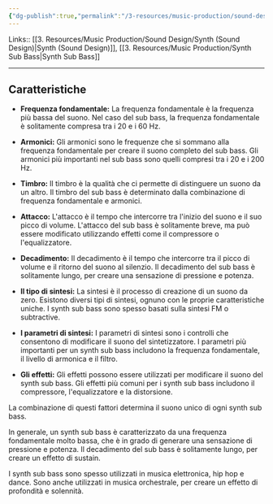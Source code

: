 ```yaml
---
{"dg-publish":true,"permalink":"/3-resources/music-production/sound-design/synth-sub-bass-sound-design/"}
---
```


Links:: [[3. Resources/Music Production/Sound Design/Synth (Sound Design)\|Synth (Sound Design)]], [[3. Resources/Music Production/Synth Sub Bass\|Synth Sub Bass]]

---
## Caratteristiche

- **Frequenza fondamentale:** La frequenza fondamentale è la frequenza più bassa del suono. Nel caso del sub bass, la frequenza fondamentale è solitamente compresa tra i 20 e i 60 Hz.
- **Armonici:** Gli armonici sono le frequenze che si sommano alla frequenza fondamentale per creare il suono completo del sub bass. Gli armonici più importanti nel sub bass sono quelli compresi tra i 20 e i 200 Hz.
- **Timbro:** Il timbro è la qualità che ci permette di distinguere un suono da un altro. Il timbro del sub bass è determinato dalla combinazione di frequenza fondamentale e armonici.
- **Attacco:** L'attacco è il tempo che intercorre tra l'inizio del suono e il suo picco di volume. L'attacco del sub bass è solitamente breve, ma può essere modificato utilizzando effetti come il compressore o l'equalizzatore.
- **Decadimento:** Il decadimento è il tempo che intercorre tra il picco di volume e il ritorno del suono al silenzio. Il decadimento del sub bass è solitamente lungo, per creare una sensazione di pressione e potenza.

- **Il tipo di sintesi:** La sintesi è il processo di creazione di un suono da zero. Esistono diversi tipi di sintesi, ognuno con le proprie caratteristiche uniche. I synth sub bass sono spesso basati sulla sintesi FM o subtractive.
- **I parametri di sintesi:** I parametri di sintesi sono i controlli che consentono di modificare il suono del sintetizzatore. I parametri più importanti per un synth sub bass includono la frequenza fondamentale, il livello di armonica e il filtro.
- **Gli effetti:** Gli effetti possono essere utilizzati per modificare il suono del synth sub bass. Gli effetti più comuni per i synth sub bass includono il compressore, l'equalizzatore e la distorsione.

La combinazione di questi fattori determina il suono unico di ogni synth sub bass.

In generale, un synth sub bass è caratterizzato da una frequenza fondamentale molto bassa, che è in grado di generare una sensazione di pressione e potenza. Il decadimento del sub bass è solitamente lungo, per creare un effetto di sustain.

I synth sub bass sono spesso utilizzati in musica elettronica, hip hop e dance. Sono anche utilizzati in musica orchestrale, per creare un effetto di profondità e solennità.


